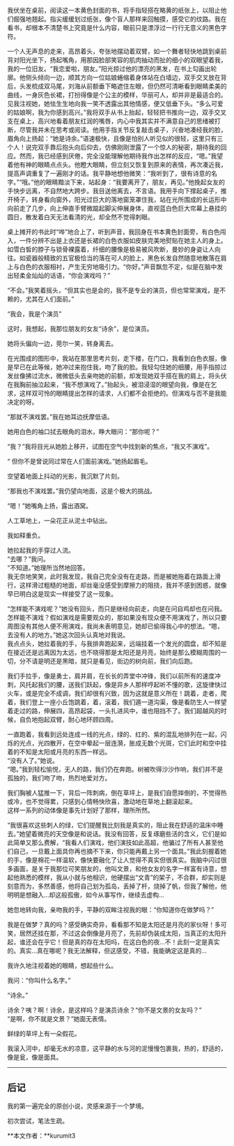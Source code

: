 我伏坐在桌前，阅读这一本黄色封面的书，将手指轻搭在略黄的纸张上，以阻止他们倔强地翘起。指尖缓缓划过纸张，像个盲人那样来回触摸，感受它的纹路。我在看书，却根本不清楚书上究竟是什么内容，眼前只是漂浮过一行行无意义的黑色字符。

一个人无声息的走来，高昂着头，夸张地摆动着双臂，如一个舞者轻快地跳到桌前背对阳光坐下，扬起嘴角，用那因脸部笑容的肌肉抽动而扯的细小的双眼望着我，我的一位旧友。“我恋爱啦，朋友。”阳光掠过他的漂亮的黑发，在书上勾画出轮廓。他侧头倾向一边，顺其方向一位姑娘蜷缩着身体站在白墙边，双手交叉放在背后，头发梳成双马尾，刘海从前额垂下略遮住左眼，但仍然可清晰看到眼睛柔美的曲线，一身灰色长裙，打扮得像是个公主的模样，华丽可人，却并非是最适合的。见我注视她，她怯生生地向我一笑不透露出其他情感，便又低垂下头。“多么可爱的姑娘啊，我为你感到高兴。”我将双手从书上抬起，轻轻把书推向一边，双手交叉支在桌上，高兴地看着朋友红润的嘴唇，内心中我其实并不满意自己的思绪被打断，尽管我并未在思考或阅读。他用手指关节反复敲击桌子，兴奋地凑经我的脸，眉角向上扬起：“她是诗余。”语速极快，且像是怕别人听见似的很轻，这里只有三个人！说完双手靠后抱头向后仰去，仿佛刚刚泄露了一个惊人的秘密，期待我的回应。然而，我已经感到厌倦，完全没能理解他期待我作出怎样的反应，“嗯。”我望着他有神的眼睛点点头。他瞪大眼睛，但立刻又恢复到原来的表情，再次凑近我，提高声调重复了一遍刚才的话。我平静地想他微笑：“我听到了，很有诗意的名字。”“哦。”他的眼睛黯淡下来，站起身：“我要离开了，朋友，再见。”他挽起女友的手快步远离，不自然地大跨步。我目送他离去，不言语。我用手向下撑起桌子，推开椅子，转身看向窗外，阳光过巨大的落地窗笼罩住我，站在光所围成的长运形中向前走了几步，向上伸直手臂微踮起脚尖伸展身体，直视蓝白色巨大帘幕上悬挂的圆日，散发着白天无法看清的光，却全然不觉得刺眼。

桌上摊开的书此时“哗”地合上了，听到声音，我回身在书本黄色封面旁，有白色闯入，一件分辨不出是上衣还是长裙的白色衣服如皮肤完美地熨贴在她主人的身上。如雪白皙的脖子与锁骨裸露着，纤细的腰像是极易被风吹断，曼妙的身姿让人向往。如瓷器般精致的五官极恰当的落在可人的脸上，黑色长发自然随意地散落在肩上与白色的衣服相衬，产生无穷地吸引力。“你好。”声音飘忽不定，似是在脑中发出轻柔金灿灿的话语，“你会演戏吗？”

“不会。”我笑着摇头，“但其实也是会的，我不是专业的演员，但也常常演戏，是不赖的，尤其在人们面前。”

“我会，我是个演员”

这时，我想起，我那位朋友的女友“诗余”，是位演员。

她将头偏向一边，莞尔一笑，转身离去。

在光围成的图形中，我站在那里思考片刻，走下楼，在门口，我看到白色衣服，像是早已在此等候，她冲过来抱住我，吻了我的脸。我轻勾住她的细腰，用手指掠过发丝像拂过流水，微微低头去亲吻她的前额，却发现她双手搭在我的肩上，将头伏在我胸前抽泣起来，“我不想演戏了。”抬起头，被泪浸湿的眼望向我，像是在乞求，这样双可怜的眼睛提出怎样的请求，人们都不会拒绝的。但演戏与否不是我能决定的呀。

“那就不演戏罢。”我在她耳边抚摩低语。

她用白色的袖口拭去眼角的泪水，睁大眼问：“那你呢？”

“我？”我将目光从她脸上移开，试图在空气中找到新的焦点，“我又不演戏”。

“ 但你不是曾说同过常在人们面前演戏。”她扬起眉毛。

空望着地面上抖动的光影，我沉默了片刻。

“那我也不演戏罢。”我仍望向地面，这是个极大的挑战。

“嗯！”她嘴角上扬，露出酒窝。

人工草地上，一朵花正从泥土中钻出。

我如释重负。

她拉起我的手穿过人流。  
“去哪？”我问。  
“不知道。”她理所当然地回答。  
我无奈地笑笑，此时我发现，我自己完全没有在走路，而是被她拖着在路面上滑行，这样滑过粗糙的地面，却丝毫没感受到摩擦力的阻挠，我并不感到困惑，就像早已明白这是现实一样接受了这一现象。

“怎样能不演戏呢？”她没有回头，而只是继经向前走，向是在问自鸡却也在问我。  
怎样能不演戏？假如演戏是需要观众的，那如果没有现众便不用演戏了，所以只要周图没有其他人便不用演戏，我尚未表明意见，她却已偷得我心中的想法。“嗯，去没有人的地方。”她这次回头认真地对我说。  
我点点头，她拉着我的手，与我排奔跑起来，远端挂着一个发光的圆盘，却不知是在接近还是远离因为太远，也不晓得那是太阳还是月亮，始终是那么模糊周围的一切，分不请是明还是黑暗，就只是看见，街边的树向前，我们向后跑。

我们手拉手，像是勇士，肩并肩，在长长的弄堂中冲锋，我们以前所有的速度冲刺，风托起我们的腰，送我们跃起，像是异乡人那样哼起听不懂的歌，这旋律快过火车，或是完全不成调，我们却很有兴致，因为这就是意义所在！跳着，走者，爬着，我们登上一座小丘饱跳着，着，滚着，我们遁一道沟渠，像是看防生人一样望着走过的路，伸展四，高昂起袋，一头扎进风中，谁也阻挡不了。我们超越风的时候，自负地抱起双臂，耐心地环顾四周。

一直跑着，我看到远处连成一线的光点，绿的、红的、紫的混乱地排列在一起，闪烁的光点，光四散开，在空中晕起一层连漪，胀成无数个光斑，它们此时和空中挂着的不知是太阳或月亮的东西一样远。  
“没有人了。”她说。  
“嗯。”我到轻松愉悦，无人的路，我们仍在奔跑。树被吹得沙沙作响，我们并不是孤独的，我们吻了吻，热烈地爱对方。

我们胸被人猛推一下，背后一阵刺病，倒在草坪上，是我们自愿摔倒的，不觉得热或冷，也不觉得累，只感到心情畅快欣喜，激动地在草地上翻滚起来。  
这样一系列的动体像是事先计划好了那样，理所所然。

“我很喜欢这些刺人的绿，它们提醒我比刻我是真实的，阻止我在舒适的温床中睡去。”她望着微亮的天空像是和说话。我没有回答，反复琢磨些活的含义，它们是如此简单又那么费解，“我看人们演戏，他们演技如此高超，他骗过了所有人甚至他们自己，一旦戴上面具你再也摘不下来，你只能再戴上另一个面具。”我此刻握着她的手，像是棉花一样温软，像快要融化了让人觉得不真实但很真实。我脑中闪过很多画面，是关于我那位可笑朋友的，他叫文景，和他女友的名字一样富有诗意，想起他熟悉的模样，我从小就与他相识，他硬摆出“文青”的架子，不合群，却实则是刻意而为，多然善感，他将自己划为孤岛，丢掉了杆，烧掉了帆，但我了解他，他明明是想融入…却这般孤傲，如今从事写作，继续去虚构…

她忽地转向我，亲吻我的手，平静的双眸注视我的眼：“你知道你在做梦吗？”

我是在做梦？真的吗？感受确实奇异，看看那不知是太阳还是月亮的家伙呀！多可笑，居然还挂在那，不过这会倒像是月亮了，先前却伪装成太阳，当真正的太阳升起，谁还会在乎它！但是真的存在太阳吗，在这白色的夜…不！此刻一定是真实的。真实…真在哪呢？我无法解释，但这感受，不错，我能确定这是真的…

我许久地注视着她的眼睛，想起些什么。

我问：“你叫什么名字。”

“诗余。”

诗余？咦？啊！诗余，是这样吗？是演员诗余？“你不是文景的女友吗？”  
“是啊，你不就是文景？”她面无表情。

鲜绿的草坪上有一朵假花。

我滚入河中，却毫无水的凉意，这平静的水与河的泥慢慢包裹我，热的，舒适的，像是瓮，像是面具。

---

## [](https://kurumit3.top/2021/04/09/walking/#%E5%90%8E%E8%AE%B0)后记

我的第一遍完全的原创小说，灵感来源于一个梦境。

初次尝试，笔法生疏。

**本文作者：**kurumit3